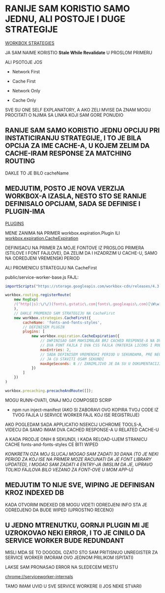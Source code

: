 # RANIJE SAM KORISTIO SAMO JEDNU, ALI POSTOJE I DUGE STRATEGIJE

[WORKBOX STRATEGIES](https://developers.google.com/web/tools/workbox/guides/route-requests#handling_a_route_with_a_workbox_strategy)

JA SAM NAIME KORISTIO **Stale While Revalidate** U PROSLOM PRIMERU

ALI PSOTOJE JOS

- Network First

- Cache First

- Network Only

- Cache Only

SVE SU ONE SELF EXPLANATORY, A AKO ZELI MVISE DA ZNAM MOGU PROCITATI O NJIMA SA LINKA KOJI SAM GORE PONUDIO

## RANIJE SAM SAMO KORISTIO JEDNU OPCIJU PRI INSTATICIRANJU STRATEGIJE, I TO JE BILA OPCIJA ZA IME CACHE-A, U KOJEM ZELIM DA CACHE-IRAM RESPONSE ZA MATCHING ROUTING

DAKLE TO JE BILO cacheName

## MEDJUTIM, POSTO JE NOVA VERZIJA WORKBOX-A IZASLA, NESTO STO SE RANIJE DEFINISALO OPCIJAM, SADA SE DEFINISE I PLUGIN-IMA

[PLUGINS](https://developers.google.com/web/tools/workbox/guides/using-plugins#workbox_plugins)

MENE ZANIMA NA PRIMER workbox.expiration.Plugin ILI [workbox.expiration.CacheExpiration](https://developers.google.com/web/tools/workbox/reference-docs/latest/workbox.expiration.CacheExpiration)

DEFINISACU NA PRIMER ZA MOJE FONTOVE IZ PROSLOG PRIMERA (STILOVE I FONT FAJLOVE), DA ZELIM DA I HZADRZIM U CACHE-U, SAMO NA ODREDJENI VREMENSKI PERIOD

ALI PROMENICU STRATEGIJU NA CacheFirst

public/service-worker-base.js FAJL:

```javascript
importScripts("https://storage.googleapis.com/workbox-cdn/releases/4.3.1/workbox-sw.js");

workbox.routing.registerRoute(
    new RegExp(
    /(^http(|s):\/\/)(fonts\.gstatic\.com|fonts\.googleapis\.com)[\W\w]+((\.woff2$)|(Material\+Icons$)|([\w\W]+Roboto[\w\W]+$))/
    ),
    // DAKLE PROMENIO SAM STRATEGIJU NA CacheFirst
    new workbox.strategies.CacheFirst({
        cacheName: 'fonts-and-fonts-styles',
        // DEFINISEM PLUGIN
        plugins: [
            new workbox.expiration.CacheExpiration({
                // DWFINISAO SAM MAKSIMALAN BRJ CACHED RESPONSE-A NA DVA (TO BI TREBAL ODA POREMETI STVARI (JER IMAM 4 FAJLA
                // DVA FONT FAJLA I DVA CSS FAJLA (MATERIA LICONS I ROBOTO SU U PITANJ UDA SE PODSETIM)))
                maxEntries: 2,
                // SADA DEFINISEM VREMENSKI PERIOD U SEKUNDAMA, PRE NEGO SE WHIPE-UJU RESPONSE-I IZ CACHE-A
                // JA CU STAVITI OSAM SEKUNDI
                maxAgeSeconds: 8 // ZANIMLJIVO JE DA SU U DOKUMENTACIJI DEFINISALI 30 DANA OVAKO ( 30*24*60*60 )
            })
        ]
    })
)

workbox.precaching.precacheAndRoute([]);

```

MOGU RUNN-OVATI, ONAJ MOJ COMPOSED SCRIP

- npm run inject-manifest (AKO SI ZABORAVI OVO KOPIRA TVOJ CODE IZ TVOG FAJLA U SERVICE WORKER FAJL KOJ ISE REGISTRUJE)

AKO POGLEDAM SADA APPLICATIO NSEKCIJ UCHROME TOOLS-A, VIDECU DA SAMO IMAM DVA CACHED RESPONSE-A U RELATED CACHE-U

A KADA PRODJE ONIH 8 SEKUNDI, I KADA RELOAD-UJEM STRANICU CACHE fonts-and-fonts-styles CE BITI WIPED

*KONKRETN OZA MOJ SLUCAJ MOGAO SAM ZADATI 30 DANA (TO JE NEKI PERIOD ZA KOJ ISE NA PRIMER MOZE RACUNATI DA JE FONT LIBRARY UPDATED), I MOGAO SAM ZADATI 4 ENTRY-JA (MISLIM DA JE, UPRAVO TOLIKO FAJLOVA BILO VEZANO ZA FONT-OVE U MOM APP-U)*

## MEDJUTIM TO NIJE SVE, WIPING JE DEFINISAN KROZ INDEXED DB

KADA OTVORIM INDEXED DB MOGU VIDETI ODREDJENI INFO STA JE ODREDJENO DA BUDE WIPED (UPROSTNO RECENO)

## U JEDNO MTRENUTKU, GORNJI PLUGIN MI JE UZROKOVAO NEKI ERROR, I TO JE CINILO DA SERVICE WORKER BUDE REDUNDANT

MISLI MDA SE TO DOGODIL OZATO STO SAM PRITISNUO UNREGISTER ZA SERVICE WORKER (MORAM OVO JEDNOM PRILIKOM ISPITATI)

LAKSE SAM PRONASAO ERROR NA SLEDECEM MESTU

<chrome://serviceworker-internals>

TAMO IMAM UVID U SVE SERVICE WORKERE (I JOS NEKE STVARI)

